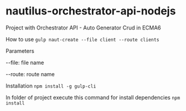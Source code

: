 # nautilus-orchestrator-api-nodejs
Project with Orchestrator API - Auto Generator Crud in ECMA6

How to use
`gulp naut-create --file client --route clients`

Parameters 

--file: file name 

--route: route name

Installation
`npm install -g gulp-cli`

In folder of project execute this command for install dependencies
`npm install`
